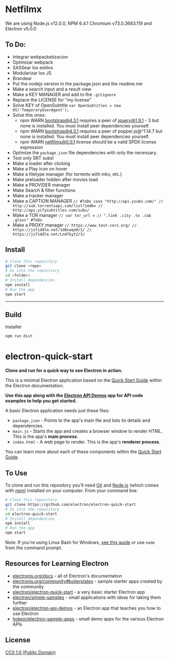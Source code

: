 # Netfilmx

We are using Node.js v12.0.0, NPM 6.4.1 Chromium v73.0.3683.119 and Electron v5.0.0

## To Do:

- Integrar webpacketizacion
- Optimizar webpack
- SASSear los estilos
- Modularizar los JS
- Brandear
- Put the nodejs version in the package.json and the readme.me
- Make a search input and a result view
- Make a KEY MANAGER and add to the `.gitignore`
- Replace the LICENSE for "my license"
- Solve KEY of OpenSubtitle `var OpenSubtitles = new OS('TemporaryUserAgent');`
- Solve this ones:
    - npm WARN bootstrap@4.3.1 requires a peer of jquery@1.9.1 - 3 but none is installed. You must install peer  dependencies yourself.       
    - npm WARN bootstrap@4.3.1 requires a peer of popper.js@^1.14.7 but none is installed. You must install peer dependencies yourself.      
    - npm WARN netfilmx@0.0.1 license should be a valid SPDX license expression
- Optimize the `package.json` file dependencies with only the necessary.
- Test only SRT subs!
- Make a loader after clicking
- Make a Play icon on hover
- Make a filetype manager (for torrents with mkv, etc.)
- Make preloader hidden after movies load
- Make a PROVIDER manager
- Make Search & filter functions
- Make a tracker manager
- Make a CAPTION MANAGER `// #ToDo case "http://api.ysubs.com/" // http://sub.torrentsapi.com/list?imdb= // http://api.yifysubtitles.com/subs/`
- Make a TOR manager `// var tor_url = // ".link .city .to .cab .glass" #ToDo`
- Make a PROXY manager `// https://www.test-cors.org/ // https://jsfiddle.net/1d8cwqo0/1/ // https://jsfiddle.net/Ln47kyt2/3/`

## Install

```bash
# Clone this repository
git clone <repo>
# Go into the repository
cd <folder>
# Install dependencies
npm install
# Run the app
npm start
```
--------------------------

## Build

Installer
```bash
npm run dist
```

# electron-quick-start

**Clone and run for a quick way to see Electron in action.**

This is a minimal Electron application based on the [Quick Start Guide](https://electronjs.org/docs/tutorial/quick-start) within the Electron documentation.

**Use this app along with the [Electron API Demos](https://electronjs.org/#get-started) app for API code examples to help you get started.**

A basic Electron application needs just these files:

- `package.json` - Points to the app's main file and lists its details and dependencies.
- `main.js` - Starts the app and creates a browser window to render HTML. This is the app's **main process**.
- `index.html` - A web page to render. This is the app's **renderer process**.

You can learn more about each of these components within the [Quick Start Guide](https://electronjs.org/docs/tutorial/quick-start).

## To Use

To clone and run this repository you'll need [Git](https://git-scm.com) and [Node.js](https://nodejs.org/en/download/) (which comes with [npm](http://npmjs.com)) installed on your computer. From your command line:

```bash
# Clone this repository
git clone https://github.com/electron/electron-quick-start
# Go into the repository
cd electron-quick-start
# Install dependencies
npm install
# Run the app
npm start
```

Note: If you're using Linux Bash for Windows, [see this guide](https://www.howtogeek.com/261575/how-to-run-graphical-linux-desktop-applications-from-windows-10s-bash-shell/) or use `node` from the command prompt.

## Resources for Learning Electron

- [electronjs.org/docs](https://electronjs.org/docs) - all of Electron's documentation
- [electronjs.org/community#boilerplates](https://electronjs.org/community#boilerplates) - sample starter apps created by the community
- [electron/electron-quick-start](https://github.com/electron/electron-quick-start) - a very basic starter Electron app
- [electron/simple-samples](https://github.com/electron/simple-samples) - small applications with ideas for taking them further
- [electron/electron-api-demos](https://github.com/electron/electron-api-demos) - an Electron app that teaches you how to use Electron
- [hokein/electron-sample-apps](https://github.com/hokein/electron-sample-apps) - small demo apps for the various Electron APIs

## License

[CC0 1.0 (Public Domain)](LICENSE.md)
